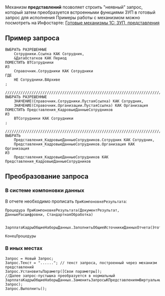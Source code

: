 Механизм **представлений** позволяет строить "неявный" запрос, который затем преобразуется встроенными функциями ЗУП в готовый запрос для исполнения
Примеры работы с механизмом можно посмотреть на Инфостарте: [Готовые механизмы 1С: ЗУП, представления](https://infostart.ru/1c/articles/1544167/)

## Пример запроса
```bsl
ВЫБРАТЬ РАЗРЕШЕННЫЕ
	Сотрудники.Ссылка КАК Сотрудник,
	&ДатаОстатков КАК Период
ПОМЕСТИТЬ ВТСотрудники
ИЗ
	Справочник.Сотрудники КАК Сотрудники
ГДЕ
	НЕ Сотрудники.ВАрхиве
;

////////////////////////////////////////////////////////////////////////////////
ВЫБРАТЬ РАЗРЕШЕННЫЕ
	ЗНАЧЕНИЕ(Справочник.Сотрудники.ПустаяСсылка) КАК Сотрудник,
	ЗНАЧЕНИЕ(Справочник.Организации.ПустаяСсылка) КАК Организация
ПОМЕСТИТЬ Представления_КадровыеДанныеСотрудников
ИЗ
	ВТСотрудники КАК Сотрудники
;

////////////////////////////////////////////////////////////////////////////////
ВЫБРАТЬ
	Представления_КадровыеДанныеСотрудников.Сотрудник КАК Сотрудник,
	Представления_КадровыеДанныеСотрудников.Организация КАК Организация
ИЗ
	Представления_КадровыеДанныеСотрудников КАК Представления_КадровыеДанныеСотрудников
```

## Преобразование запроса
### В системе компоновки данных
В отчете необходимо прописать `ПриКомпоновкеРезультата`:
```bsl
Процедура ПриКомпоновкеРезультата(ДокументРезультат, ДанныеРасшифровки, СтандартнаяОбработка)
	
	ЗарплатаКадрыОбщиеНаборыДанных.ЗаполнитьОбщиеИсточникиДанныхОтчета(ЭтотОбъект);
	
КонецПроцедуры
```
### В иных местах
```bsl
Запрос = Новый Запрос;
Запрос.Текст = "......"; // текст запроса, построенный через механизм представлений
Запрос.УстановитьПараметр([Свои параметры]);
//Далее запрос-пустышка преобразуется в нормальный
ЗарплатаКадрыОбщиеНаборыДанных.ЗаменитьЗапросыКПредставлениямВиртуальныхТаблиц(Запрос.Текст, Запрос);
Запрос.Выполнить();
```